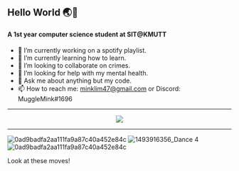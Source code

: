 ## Hello World 🌏🌈

#### A 1st year computer science student at SIT@KMUTT

- 🔭 I’m currently working on a spotify playlist.
- 🌱 I’m currently learning how to learn.
- 👯 I’m looking to collaborate on crimes.
- 🤔 I’m looking for help with my mental health.
- 💬 Ask me about anything but my code.
- 📫 How to reach me: minklim47@gmail.com or Discord: MuggleMink#1696
---
<p align="center">
  <a href="https://skillicons.dev">
    <img src="https://skillicons.dev/icons?i=css,html,js,react,express,c,java" />
  </a>
</p>

---
  
![0ad9badfa2aa111fa9a87c40a452e84c](https://user-images.githubusercontent.com/83345019/233833617-b802389d-c6f8-48e8-867e-9ac8d5be3bca.gif)
![1493916356_Dance 4](https://user-images.githubusercontent.com/83345019/233833625-7e8f5466-e10a-4f98-aafe-5a9046b7c879.gif)
![0ad9badfa2aa111fa9a87c40a452e84c](https://user-images.githubusercontent.com/83345019/233833617-b802389d-c6f8-48e8-867e-9ac8d5be3bca.gif)
  
Look at these moves!
